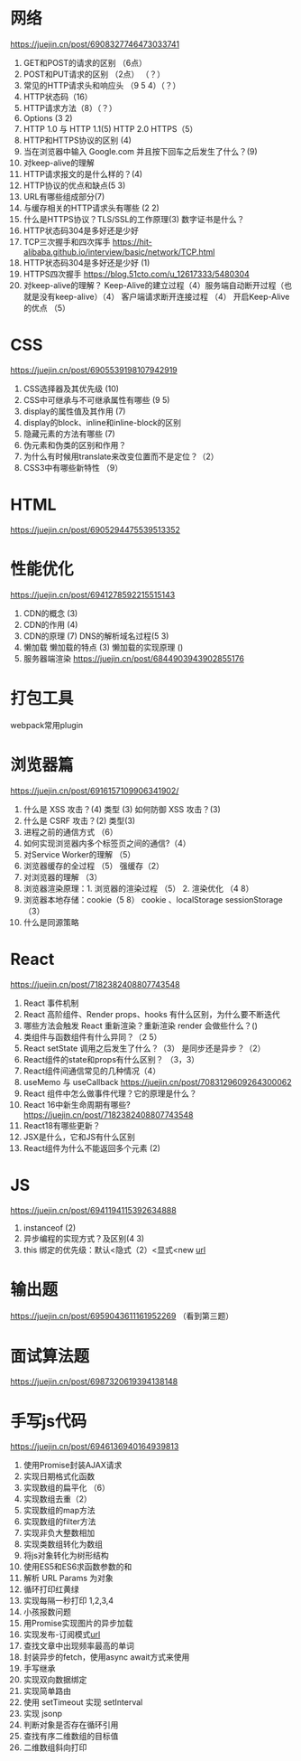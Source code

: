 # 网络
https://juejin.cn/post/6908327746473033741
1. GET和POST的请求的区别 （6点）
2. POST和PUT请求的区别 （2点） （？）
3. 常见的HTTP请求头和响应头 （9 5 4）（？） 
4. HTTP状态码（16）
5. HTTP请求方法（8）（？）
6. Options (3 2)
7. HTTP 1.0 与 HTTP 1.1(5) HTTP 2.0 HTTPS（5）
8. HTTP和HTTPS协议的区别 (4)
9. 当在浏览器中输入 Google.com 并且按下回车之后发生了什么？(9)
10. 对keep-alive的理解
11. HTTP请求报文的是什么样的？(4)
12. HTTP协议的优点和缺点(5 3)
13. URL有哪些组成部分(7)
14. 与缓存相关的HTTP请求头有哪些 (2 2)
15. 什么是HTTPS协议？TLS/SSL的工作原理(3)  数字证书是什么？
16. HTTP状态码304是多好还是少好
17. TCP三次握手和四次挥手 https://hit-alibaba.github.io/interview/basic/network/TCP.html
18. HTTP状态码304是多好还是少好 (1)
19. HTTPS四次握手 https://blog.51cto.com/u_12617333/5480304
20. 对keep-alive的理解？ Keep-Alive的建立过程（4）服务端自动断开过程（也就是没有keep-alive）（4） 客户端请求断开连接过程 （4） 开启Keep-Alive的优点 （5）

# CSS
https://juejin.cn/post/6905539198107942919
1. CSS选择器及其优先级 (10)
2. CSS中可继承与不可继承属性有哪些 (9 5)
3. display的属性值及其作用 (7)
4. display的block、inline和inline-block的区别 
5. 隐藏元素的方法有哪些 (7) 
6. 伪元素和伪类的区别和作用？
7. 为什么有时候⽤translate来改变位置⽽不是定位？（2）
8. CSS3中有哪些新特性 （9）

# HTML
https://juejin.cn/post/6905294475539513352


# 性能优化
https://juejin.cn/post/6941278592215515143
1. CDN的概念 (3)
2. CDN的作用 (4)
3. CDN的原理 (7) DNS的解析域名过程(5 3)
4. 懒加载 懒加载的特点 (3) 懒加载的实现原理 ()
5. 服务器端渲染 https://juejin.cn/post/6844903943902855176
# 打包工具
webpack常用plugin

# 浏览器篇
https://juejin.cn/post/6916157109906341902/
1. 什么是 XSS 攻击？(4) 类型 (3) 如何防御 XSS 攻击？(3)
2. 什么是 CSRF 攻击？(2) 类型(3)
3. 进程之前的通信方式 （6）
4. 如何实现浏览器内多个标签页之间的通信?（4）
5. 对Service Worker的理解 （5）
6. 浏览器缓存的全过程 （5） 强缓存（2）
7. 对浏览器的理解 （3）
8. 浏览器渲染原理：1. 浏览器的渲染过程 （5） 2. 渲染优化 （4 8）
9. 浏览器本地存储：cookie（5 8） cookie 、localStorage sessionStorage （3） 
10. 什么是同源策略

# React
https://juejin.cn/post/7182382408807743548
1. React 事件机制
2. React 高阶组件、Render props、hooks 有什么区别，为什么要不断迭代
3. 哪些方法会触发 React 重新渲染？重新渲染 render 会做些什么？()
4. 类组件与函数组件有什么异同？（2 5）
5. React setState 调用之后发生了什么？（3） 是同步还是异步？（2） 
6. React组件的state和props有什么区别？ （3，3）
7. React组件间通信常见的几种情况（4）
8. useMemo 与 useCallback https://juejin.cn/post/7083129609264300062
9. React 组件中怎么做事件代理？它的原理是什么？
10. React 16中新生命周期有哪些?
https://juejin.cn/post/7182382408807743548
9. React18有哪些更新？
10. JSX是什么，它和JS有什么区别
11. React组件为什么不能返回多个元素 (2) 
# JS
https://juejin.cn/post/6941194115392634888
1. instanceof (2)
2. 异步编程的实现方式？及区别(4 3)
3. this 绑定的优先级：默认<隐式（2）<显式<new [url](https://juejin.cn/post/6844903953969184776)

# 输出题
https://juejin.cn/post/6959043611161952269 （看到第三题）

# 面试算法题 
https://juejin.cn/post/6987320619394138148

# 手写js代码
https://juejin.cn/post/6946136940164939813
1. 使用Promise封装AJAX请求
2. 实现日期格式化函数
3. 实现数组的扁平化 （6）
4. 实现数组去重（2）
5. 实现数组的map方法
6. 实现数组的filter方法
7. 实现非负大整数相加
8. 实现类数组转化为数组
9. 将js对象转化为树形结构
10. 使用ES5和ES6求函数参数的和
11. 解析 URL Params 为对象
12. 循环打印红黄绿
13. 实现每隔一秒打印 1,2,3,4
14. 小孩报数问题
15. 用Promise实现图片的异步加载
16. 实现发布-订阅模式[url](./design_mode/mySub.ts)
17. 查找文章中出现频率最高的单词
18. 封装异步的fetch，使用async await方式来使用
19. 手写继承
20. 实现双向数据绑定
21. 实现简单路由
22. 使用 setTimeout 实现 setInterval
23. 实现 jsonp
24. 判断对象是否存在循环引用
25. 查找有序二维数组的目标值
26. 二维数组斜向打印

